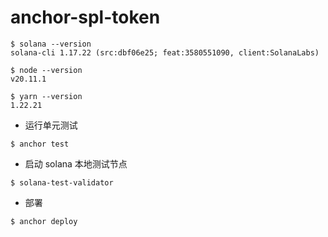 # anchor-spl-token

```shell
$ solana --version
solana-cli 1.17.22 (src:dbf06e25; feat:3580551090, client:SolanaLabs)
```

```shell
$ node --version
v20.11.1
```

```shell
$ yarn --version
1.22.21
```

* 运行单元测试

```shell
$ anchor test
```

* 启动 solana 本地测试节点

```shell
$ solana-test-validator
```

* 部署

```shell
$ anchor deploy
```
